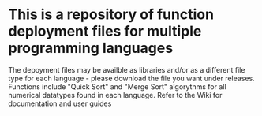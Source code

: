 # This is a repository of function deployment files for multiple programming languages
The depoyment files may be availble as libraries and/or as a different file type for each language - please download the file you want under releases.
Functions include "Quick Sort" and "Merge Sort" algorythms for all numerical datatypes found in each language.
Refer to the Wiki for documentation and user guides
